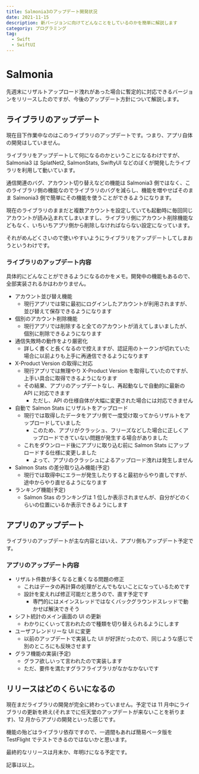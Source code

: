 ```yaml
---
title: Salmonia3のアップデート開発状況
date: 2021-11-15
description: 新バージョンに向けてどんなことをしているのかを簡単に解説します
categoriy: プログラミング
tag:
  - Swift
  - SwiftUI
---
```


# Salmonia

先週末にリザルトアップロード洩れがあった場合に暫定的に対応できるバージョンをリリースしたのですが、今後のアップデート方針について解説します。

## ライブラリのアップデート

現在目下作業中なのはこのライブラリのアップデートです。つまり、アプリ自体の開発はしていません。

ライブラリをアップデートして何になるのかということになるわけですが、Salmonia3 は SplatNet2, SalmonStats, SwiftyUI などのぼくが開発したライブラリを利用して動いています。

通信関連のバグ、アカウント切り替えなどの機能は Salmonia3 側ではなく、このライブラリ側の機能なのでライブラリのバグを減らし、機能を増やせばそのまま Salmonia3 側で簡単にその機能を使うことができるようになります。

現在のライブラリのままだと複数アカウントを設定していても起動時に毎回同じアカウントが読み込まれてしまいますし、ライブラリ側にアカウント削除機能などもなく、いちいちアプリ側から削除しなければならない設定になっています。

それがめんどくさいので使いやすいようにライブラリをアップデートしてしまおうというわけです。

### ライブラリのアップデート内容

具体的にどんなことができるようになるのかをメモ。開発中の機能もあるので、全部実装されるかはわかりません。

- アカウント並び替え機能
  - 現行アプリでは常に最初にログインしたアカウントが利用されますが、並び替えて保存できるようになります
- 個別のアカウント削除機能
  - 現行アプリでは削除すると全てのアカウントが消えてしまいましたが、個別に削除できるようになります
- 通信失敗時の動作をより厳密化
  - 詳しく書くと長くなるので控えますが、認証用のトークンが切れていた場合に以前よりも上手に再通信できるようになります
- X-Product Version の取得に対応
  - 現行アプリでは無理やり X-Product Version を取得していたのですが、上手い具合に取得できるようになります
  - その結果、アプリのアップデートなし、再起動なしで自動的に最新の API に対応できます
    - ただし、API の仕様自体が大幅に変更された場合には対応できません
- 自動で Salmon Stats にリザルトをアップロード
  - 現行では取得したデータをアプリ側で一度受け取ってからリザルトをアップロードしていました
    - このため、アプリがクラッシュ、フリーズなどした場合に正しくアップロードできていない問題が発生する場合がありました
  - これをダウンロード後にアプリに取り込む前に Salmon Stats にアップロードする仕様に変更しました
    - よって、アプリのクラッシュによるアップロード洩れは発生しません
- Salmon Stats の差分取り込み機能(予定)
  - 現行では取得中にエラーが発生したりすると最初からやり直しですが、途中からやり直せるようになります
- ランキング機能(予定)
  - Salmon Stas のランキングは 1 位しか表示されませんが、自分がどのくらいの位置にいるか表示できるようにします

## アプリのアップデート

ライブラリのアップデートが主な内容とはいえ、アプリ側もアップデート予定です。

### アプリのアップデート内容

- リザルト件数が多くなると重くなる問題の修正
  - これはデータの再計算の処理がとんでもないことになっているためです
  - 設計を変えれば修正可能だと思うので、直す予定です
    - 専門的にはメインスレッドではなくバックグラウンドスレッドで動かせば解決できそう
- シフト統計のメイン画面の UI の更新
  - わかりにくいって言われたので種類を切り替えられるようにします
- ユーザフレンドリーな UI に変更
  - 以前のアップデートで実装した UI が好評だったので、同じような感じで別のところにも反映させます
- グラフ機能の実装(予定)
  - グラフ欲しいって言われたので実装します
  - ただ、要件を満たすグラフライブラリがなかなかないです

## リリースはどのくらいになるの

現在まだライブラリの開発が完全に終わっていません。予定では 11 月中にライブラリの更新を終え(それまでに任天堂のアップデートが来ないことを祈ります)、12 月からアプリの開発といった感じです。

機能の殆どはライブラリ依存ですので、一週間もあれば簡易ベータ版を TestFlight でテストできるのではないかと思います。

最終的なリリースは月末か、年明けになる予定です。

記事は以上。
